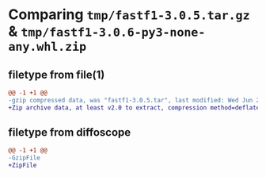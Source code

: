 # Comparing `tmp/fastf1-3.0.5.tar.gz` & `tmp/fastf1-3.0.6-py3-none-any.whl.zip`

## filetype from file(1)

```diff
@@ -1 +1 @@
-gzip compressed data, was "fastf1-3.0.5.tar", last modified: Wed Jun 21 09:59:43 2023, max compression
+Zip archive data, at least v2.0 to extract, compression method=deflate
```

## filetype from diffoscope

```diff
@@ -1 +1 @@
-GzipFile
+ZipFile
```

